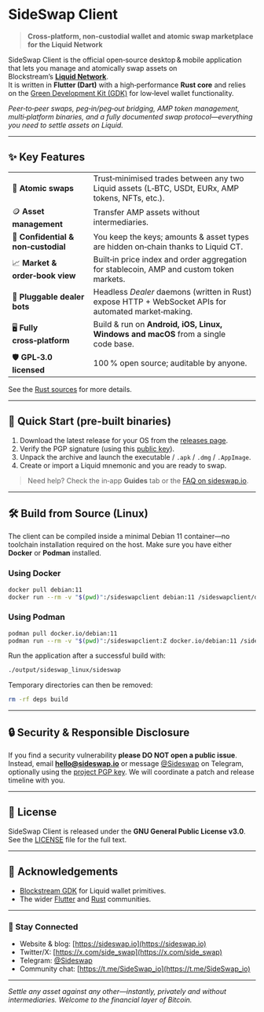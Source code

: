 # SideSwap Client

> **Cross‑platform, non‑custodial wallet and atomic swap marketplace for the Liquid Network**

SideSwap Client is the official open‑source desktop & mobile application that lets you manage and atomically swap assets on Blockstream’s [**Liquid Network**](https://blockstream.com/liquid).\
It is written in **Flutter (Dart)** with a high‑performance **Rust core** and relies on the [Green Development Kit (GDK)](https://github.com/Blockstream/gdk) for low‑level wallet functionality.

*Peer‑to‑peer swaps, peg‑in/peg‑out bridging, AMP token management, multi‑platform binaries, and a fully documented swap protocol—everything you need to settle assets on Liquid.*

---

## ✨ Key Features

|                                     |                                                                                                       |
| ----------------------------------- | ----------------------------------------------------------------------------------------------------- |
| 🔄 **Atomic swaps**                 | Trust‑minimised trades between any two Liquid assets (L‑BTC, USDt, EURx, AMP tokens, NFTs, etc.).     |
| 🪙 **Asset management**             | Transfer AMP assets without intermediaries.                              |
| 🔐 **Confidential & non‑custodial** | You keep the keys; amounts & asset types are hidden on‑chain thanks to Liquid CT.                     |
| 📈 **Market & order‑book view**     | Built‑in price index and order aggregation for stablecoin, AMP and custom token markets.              |
| 🔌 **Pluggable dealer bots**        | Headless *Dealer* daemons (written in Rust) expose HTTP + WebSocket APIs for automated market‑making. |
| 🖥  **Fully cross‑platform**        | Build & run on **Android, iOS, Linux, Windows and macOS** from a single code base.                    |
| 🛡 **GPL‑3.0 licensed**             | 100 % open source; auditable by anyone.                                                               |

See the [Rust sources](https://github.com/sideswap-io/sideswap_rust/) for more details.

---

## 🚀 Quick Start (pre‑built binaries)

1. Download the latest release for your OS from the [releases page](https://github.com/sideswap-io/sideswapclient/releases).
2. Verify the PGP signature (using this [public key](https://sideswap.io/resource/sideswap.gpg.txt)).
3. Unpack the archive and launch the executable / `.apk` / `.dmg` / `.AppImage`.
4. Create or import a Liquid mnemonic and you are ready to swap.

> Need help? Check the in‑app **Guides** tab or the [FAQ on sideswap.io](https://sideswap.io/faq/).

---

## 🛠️ Build from Source (Linux)

The client can be compiled inside a minimal Debian 11 container—no toolchain installation required on the host. Make sure you have either **Docker** or **Podman** installed.

### Using Docker

```bash
docker pull debian:11
docker run --rm -v "$(pwd)":/sideswapclient debian:11 /sideswapclient/deploy/build_linux.sh
```

### Using Podman

```bash
podman pull docker.io/debian:11
podman run --rm -v "$(pwd)":/sideswapclient:Z docker.io/debian:11 /sideswapclient/deploy/build_linux.sh
```

Run the application after a successful build with:

```bash
./output/sideswap_linux/sideswap
```

Temporary directories can then be removed:

```bash
rm -rf deps build
```


---

## 🔒 Security & Responsible Disclosure

If you find a security vulnerability **please DO NOT open a public issue**.\
Instead, email [**hello@sideswap.io**](mailto:hello@sideswap.io) or message [@Sideswap](https://t.me/Sideswap) on Telegram, optionally using the [project PGP key](https://sideswap.io/resource/sideswap.gpg.txt). We will coordinate a patch and release timeline with you.

---

## 📄 License

SideSwap Client is released under the **GNU General Public License v3.0**.\
See the [LICENSE](LICENSE) file for the full text.

---

## 🙏 Acknowledgements

- [Blockstream GDK](https://github.com/Blockstream/gdk) for Liquid wallet primitives.
- The wider [Flutter](https://flutter.dev) and [Rust](https://www.rust-lang.org/) communities.

---

### 📣 Stay Connected

- Website & blog: [https://sideswap.io](https://sideswap.io)
- Twitter/X: [https://x.com/side_swap](https://x.com/side_swap)
- Telegram: [@Sideswap](https://t.me/Sideswap)
- Community chat: [https://t.me/SideSwap_io](https://t.me/SideSwap_io)

---

*Settle any asset against any other—instantly, privately and without intermediaries. Welcome to the financial layer of Bitcoin.*

